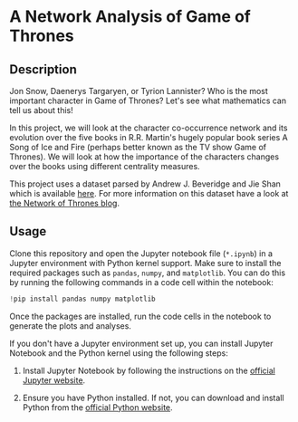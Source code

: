 # A Network Analysis of Game of Thrones
## Description
Jon Snow, Daenerys Targaryen, or Tyrion Lannister? Who is the most important character in Game of Thrones? Let's see what mathematics can tell us about this!

In this project, we will look at the character co-occurrence network and its evolution over the five books in R.R. Martin's hugely popular book series A Song of Ice and Fire (perhaps better known as the TV show Game of Thrones). We will look at how the importance of the characters changes over the books using different centrality measures.

This project uses a dataset parsed by Andrew J. Beveridge and Jie Shan which is available [here](https://github.com/mathbeveridge/asoiaf). For more information on this dataset have a look at [the Network of Thrones blog](https://networkofthrones.wordpress.com/).
## Usage
Clone this repository and open the Jupyter notebook file (`*.ipynb`) in a Jupyter environment with Python kernel support. Make sure to install the required packages such as `pandas`, `numpy`, and `matplotlib`. You can do this by running the following commands in a code cell within the notebook:
```python
!pip install pandas numpy matplotlib
```
Once the packages are installed, run the code cells in the notebook to generate the plots and analyses.

If you don't have a Jupyter environment set up, you can install Jupyter Notebook and the Python kernel using the following steps:

1. Install Jupyter Notebook by following the instructions on the [official Jupyter website](https://jupyter.org/install).

2. Ensure you have Python installed. If not, you can download and install Python from the [official Python website](https://www.python.org/downloads/).